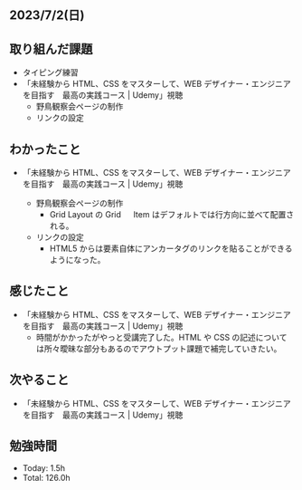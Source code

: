 ## 2023/7/2(日)

## 取り組んだ課題

- タイピング練習
- 「未経験から HTML、CSS をマスターして、WEB デザイナー・エンジニアを目指す　最高の実践コース | Udemy」視聴
  - 野鳥観察会ページの制作
  - リンクの設定

## わかったこと

- 「未経験から HTML、CSS をマスターして、WEB デザイナー・エンジニアを目指す　最高の実践コース | Udemy」視聴

  - 野鳥観察会ページの制作
    - Grid Layout の Grid 　 Item はデフォルトでは行方向に並べて配置される。
  - リンクの設定
    - HTML5 からは要素自体にアンカータグのリンクを貼ることができるようになった。

## 感じたこと

- 「未経験から HTML、CSS をマスターして、WEB デザイナー・エンジニアを目指す　最高の実践コース | Udemy」視聴
  - 時間がかかったがやっと受講完了した。HTML や CSS の記述については所々曖昧な部分もあるのでアウトプット課題で補完していきたい。

## 次やること

- 「未経験から HTML、CSS をマスターして、WEB デザイナー・エンジニアを目指す　最高の実践コース | Udemy」視聴

## 勉強時間

- Today: 1.5h
- Total: 126.0h
